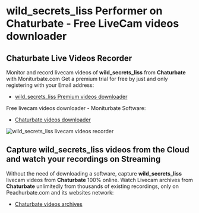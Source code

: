 # wild_secrets_liss Performer on Chaturbate - Free LiveCam videos downloader

## Chaturbate Live Videos Recorder

Monitor and record livecam videos of **wild_secrets_liss** from **Chaturbate** with Moniturbate.com
Get a premium trial for free by just and only registering with your Email address:
* [wild_secrets_liss Premium videos downloader](https://moniturbate.com/request-demo-licence-key.html)

Free livecam videos downloader - Moniturbate Software:
* [Chaturbate videos downloader](https://moniturbate.com/moniturbate-download-software.html)

![wild_secrets_liss livecam videos recorder](https://peachurnet.com/templates/moniturbate-software.png)


## Capture wild_secrets_liss videos from the Cloud and watch your recordings on Streaming

Without the need of downloading a software, capture **wild_secrets_liss** livecam videos from **Chaturbate** 100% online.
Watch Livecam archives from **Chaturbate** unlimitedly from thousands of existing recordings, only on Peachurbate.com and its websites network:
* [Chaturbate videos archives](https://peachurnet.com/)